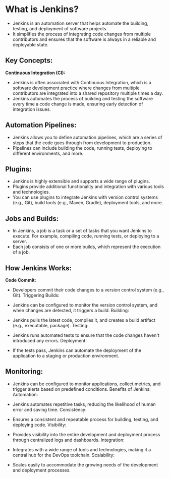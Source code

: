 # What is Jenkins?
- Jenkins is an automation server that helps automate the building, testing, and deployment of software projects. 
- It simplifies the process of integrating code changes from multiple contributors and ensures that the software is always in a reliable and deployable state.

## Key Concepts:
**Continuous Integration (CI):**

- Jenkins is often associated with Continuous Integration, which is a software development practice where changes from multiple contributors are integrated into a shared repository multiple times a day.
- Jenkins automates the process of building and testing the software every time a code change is made, ensuring early detection of integration issues.

## Automation Pipelines:
- Jenkins allows you to define automation pipelines, which are a series of steps that the code goes through from development to production.
- Pipelines can include building the code, running tests, deploying to different environments, and more.

## Plugins:
- Jenkins is highly extensible and supports a wide range of plugins. 
- Plugins provide additional functionality and integration with various tools and technologies.
- You can use plugins to integrate Jenkins with version control systems (e.g., Git), build tools (e.g., Maven, Gradle), deployment tools, and more.

## Jobs and Builds:
- In Jenkins, a job is a task or a set of tasks that you want Jenkins to execute. For example, compiling code, running tests, or deploying to a server.
- Each job consists of one or more builds, which represent the execution of a job.

## How Jenkins Works:
**Code Commit:**
- Developers commit their code changes to a version control system (e.g., Git).
Triggering Builds:

- Jenkins can be configured to monitor the version control system, and when changes are detected, it triggers a build.
Building:

- Jenkins pulls the latest code, compiles it, and creates a build artifact (e.g., executable, package).
Testing:

- Jenkins runs automated tests to ensure that the code changes haven't introduced any errors.
Deployment:

- If the tests pass, Jenkins can automate the deployment of the application to a staging or production environment.

## Monitoring:
- Jenkins can be configured to monitor applications, collect metrics, and trigger alerts based on predefined conditions.
Benefits of Jenkins:
Automation:

- Jenkins automates repetitive tasks, reducing the likelihood of human error and saving time.
Consistency:

- Ensures a consistent and repeatable process for building, testing, and deploying code.
Visibility:

- Provides visibility into the entire development and deployment process through centralized logs and dashboards.
Integration:

- Integrates with a wide range of tools and technologies, making it a central hub for the DevOps toolchain.
Scalability:

- Scales easily to accommodate the growing needs of the development and deployment processes.